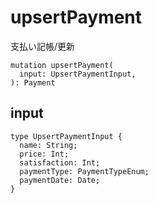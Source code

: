 # upsertPayment

支払い記帳/更新

```gql
mutation upsertPayment(
  input: UpsertPaymentInput,
): Payment
```

## input

```gql
type UpsertPaymentInput {
  name: String;
  price: Int;
  satisfaction: Int;
  paymentType: PaymentTypeEnum;
  paymentDate: Date;
}
```
